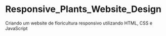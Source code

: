 # Responsive_Plants_Website_Design
Criando um website de floricultura responsivo utilizando HTML, CSS e JavaScript
